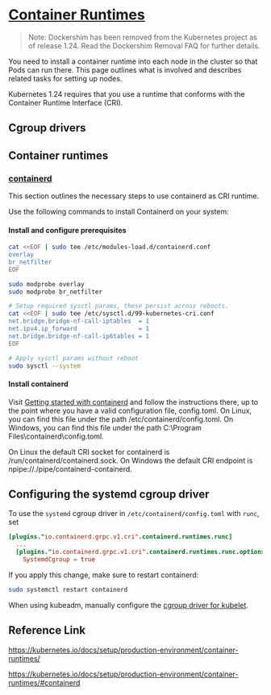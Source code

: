 [Container Runtimes](https://kubernetes.io/docs/setup/production-environment/container-runtimes/)
===

> Note: Dockershim has been removed from the Kubernetes project as of release 1.24. Read the Dockershim Removal FAQ for further details.

You need to install a container runtime into each node in the cluster so that Pods can run there. This page outlines what is involved and describes related tasks for setting up nodes.

Kubernetes 1.24 requires that you use a runtime that conforms with the Container Runtime Interface (CRI).

## Cgroup drivers 

## Container runtimes

### [containerd](https://kubernetes.io/docs/setup/production-environment/container-runtimes/#containerd)

This section outlines the necessary steps to use containerd as CRI runtime.

Use the following commands to install Containerd on your system:

#### Install and configure prerequisites

```bash
cat <<EOF | sudo tee /etc/modules-load.d/containerd.conf
overlay
br_netfilter
EOF

sudo modprobe overlay
sudo modprobe br_netfilter

# Setup required sysctl params, these persist across reboots.
cat <<EOF | sudo tee /etc/sysctl.d/99-kubernetes-cri.conf
net.bridge.bridge-nf-call-iptables  = 1
net.ipv4.ip_forward                 = 1
net.bridge.bridge-nf-call-ip6tables = 1
EOF

# Apply sysctl params without reboot
sudo sysctl --system
```

#### Install containerd

Visit [Getting started with containerd](https://github.com/containerd/containerd/blob/main/docs/getting-started.md) and follow the instructions there, up to the point where you have a valid configuration file, config.toml. On Linux, you can find this file under the path /etc/containerd/config.toml. On Windows, you can find this file under the path C:\Program Files\containerd\config.toml.

On Linux the default CRI socket for containerd is /run/containerd/containerd.sock. On Windows the default CRI endpoint is npipe://./pipe/containerd-containerd.

## Configuring the systemd cgroup driver

To use the `systemd` cgroup driver in `/etc/containerd/config.toml` with `runc`, set

```toml
[plugins."io.containerd.grpc.v1.cri".containerd.runtimes.runc]
  ...
  [plugins."io.containerd.grpc.v1.cri".containerd.runtimes.runc.options]
    SystemdCgroup = true
```
If you apply this change, make sure to restart containerd:

```bash
sudo systemctl restart containerd
```

When using kubeadm, manually configure the [cgroup driver for kubelet](https://kubernetes.io/docs/setup/production-environment/tools/kubeadm/install-kubeadm/#configure-cgroup-driver-used-by-kubelet-on-control-plane-node).


## Reference Link

https://kubernetes.io/docs/setup/production-environment/container-runtimes/

https://kubernetes.io/docs/setup/production-environment/container-runtimes/#containerd
